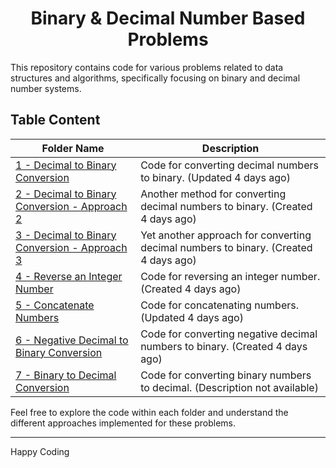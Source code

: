 <h1 align='center'>Binary & Decimal Number Based Problems</h1>

This repository contains code for various problems related to data structures and algorithms, specifically focusing on binary and decimal number systems.

## Table Content
| Folder Name | Description |
|---|---|
| [1 - Decimal to Binary Conversion](https://github.com/JawadSher/Data-Structures-Algorithms-Based-Problems/tree/main/3%20-%20Binary%20and%20Decimal%20Number%20System%20Based%20Problems/1%20-%20Decimal%20to%20Binary%20Conversion) | Code for converting decimal numbers to binary. (Updated 4 days ago) |
| [2 - Decimal to Binary Conversion - Approach 2](https://github.com/JawadSher/Data-Structures-Algorithms-Based-Problems/tree/main/3%20-%20Binary%20and%20Decimal%20Number%20System%20Based%20Problems/2%20-%20Decimal%20to%20Binary%20Conversion%20-%20Method%202) | Another method for converting decimal numbers to binary. (Created 4 days ago) |
| [3 - Decimal to Binary Conversion - Approach 3](https://github.com/JawadSher/Data-Structures-Algorithms-Based-Problems/tree/main/3%20-%20Binary%20and%20Decimal%20Number%20System%20Based%20Problems/3%20-%20Decimal%20to%20Binary%20Conversion%20-%20Approach%203) | Yet another approach for converting decimal numbers to binary. (Created 4 days ago) |
| [4 - Reverse an Integer Number](https://github.com/JawadSher/Data-Structures-Algorithms-Based-Problems/tree/main/3%20-%20Binary%20and%20Decimal%20Number%20System%20Based%20Problems/4%20-%20Reverse%20an%20Integer%20Number) | Code for reversing an integer number. (Created 4 days ago) |
| [5 - Concatenate Numbers](https://github.com/JawadSher/Data-Structures-Algorithms-Based-Problems/tree/main/3%20-%20Binary%20and%20Decimal%20Number%20System%20Based%20Problems/5%20-%20Concatenate%20Numbers) | Code for concatenating numbers. (Updated 4 days ago) |
| [6 - Negative Decimal to Binary Conversion](https://github.com/JawadSher/Data-Structures-Algorithms-Based-Problems/tree/main/3%20-%20Binary%20and%20Decimal%20Number%20System%20Based%20Problems/6%20-%20Negative%20Decimal%20to%20Binary%20Conversion) | Code for converting negative decimal numbers to binary. (Created 4 days ago) |
| [7 - Binary to Decimal Conversion](https://github.com/JawadSher/Data-Structures-Algorithms-Based-Problems/tree/main/3%20-%20Binary%20and%20Decimal%20Number%20System%20Based%20Problems/7%20-%20Binary%20to%20Decimal%20Conversion) | Code for converting binary numbers to decimal. (Description not available) |

Feel free to explore the code within each folder and understand the different approaches implemented for these problems.

<hr>

Happy Coding
